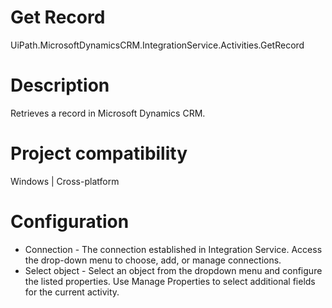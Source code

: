 ﻿# Get Record

UiPath.MicrosoftDynamicsCRM.IntegrationService.Activities.GetRecord

# Description

Retrieves a record in Microsoft Dynamics CRM.

# Project compatibility

Windows | Cross-platform

# Configuration

* Connection - The connection established in Integration Service. Access the drop-down menu to choose, add, or manage connections.
* Select object - Select an object from the dropdown menu and configure the listed properties. Use Manage Properties to select additional fields for the current activity.
